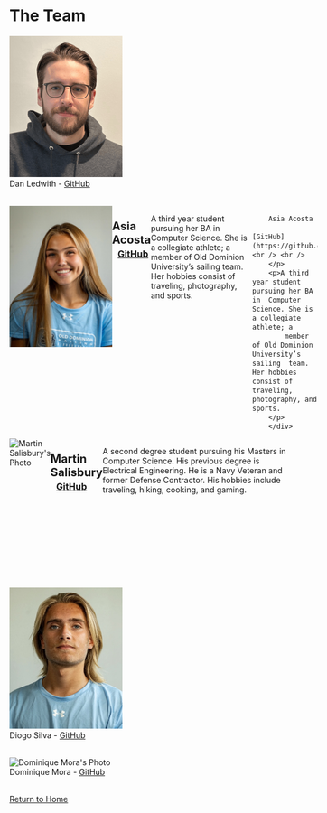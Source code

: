 # The Team
<img src="images/dan_ledwith.png" alt="Dan Ledwith's Photo" style="width:200px;height:250px;"> <br />
Dan Ledwith - [GitHub](https://github.com/dledw001) <br /> <br />

<div style="display: flex; align-items: flex-start;">
        <img src="images/Asia Acosta headshot.jpg" alt="Asia Acosta's Photo" style="width:200px;height:250px;"> 
<div style="display: flex; align-items: flex-start;">
        <p style="font-weight: bold; font-size: 20px; margin: 0;"> 
                <br />Asia Acosta <a href="https://github.com/aacos007" style="font-size: 16px; margin-left: 10px;">GitHub</a>
        </p>
        <p>A third year student pursuing her BA in  Computer Science. She is a collegiate athlete; a 
            member of Old Dominion University’s sailing  team. Her hobbies consist of traveling, photography, and sports.
        </p>
        
        Asia Acosta
                [GitHub](https://github.com/aacos007) <br /> <br />
        </p>
        <p>A third year student pursuing her BA in  Computer Science. She is a collegiate athlete; a 
            member of Old Dominion University’s sailing  team. Her hobbies consist of traveling, photography, and sports.
        </p>
        </div>
</div>
</div>


<div style="display: flex; align-items: flex-start;">
    <img src="images/martin_salisbury.png" alt="Martin Salisbury's Photo" style="width:200px;height:250px;">
<div style="display: flex; align-items: flex-start;">
        <p style="font-weight: bold; font-size: 20px; margin: 0;">
           <br />Martin Salisbury <a href="https://github.com/Knulleffect" style="font-size: 16px; margin-left: 10px;">GitHub</a>
        </p>
        <p>A second degree student pursuing his Masters in Computer Science. His 
        previous degree is Electrical Engineering. He is a Navy Veteran and former 
        Defense Contractor. His hobbies include traveling, hiking, cooking, and gaming.
        </p>
    </div>
</div>

<!---Martin Salisbury - [github](https://github.com/Knulleffect) <br /> <br />-->

<img src="images/diogo_silva.png" alt="Diogo Silva's Photo" style="width:200px;height:250px;"> <br />
Diogo Silva - [GitHub](https://github.com/dfern005) <br /> <br />

<img src="images/dominique_mora.png" alt="Dominique Mora's Photo" style="width:200px;height:250px;"> <br />
Dominique Mora - [GitHub](https://github.com/Dominique10) <br /> <br />

<p><a href="https://dledw001.github.io/BabyBites/">Return to Home</a></p>
